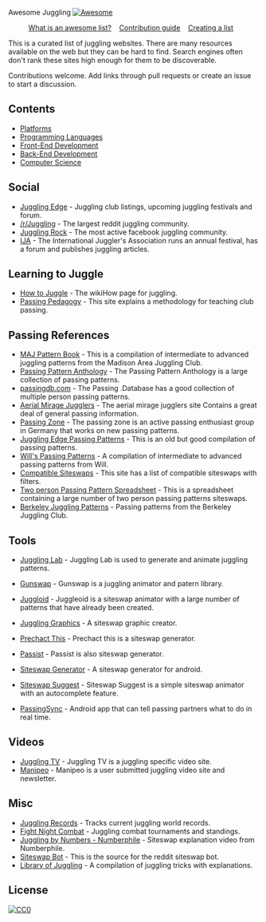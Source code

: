 Awesome Juggling [![Awesome](https://awesome.re/badge.svg)](https://awesome.re)

<p align="center">
	<a href="awesome.md">What is an awesome list?</a>&nbsp;&nbsp;&nbsp;
	<a href="contributing.md">Contribution guide</a>&nbsp;&nbsp;&nbsp;
	<a href="create-list.md">Creating a list</a>&nbsp;&nbsp;&nbsp;
</p>

This is a curated list of juggling websites.  There are many resources available on the web but they can be hard to find.  Search engines often don't rank these sites high enough for them to be discoverable. 

Contributions welcome. Add links through pull requests or create an issue to start a discussion.
<br>

## Contents

- [Platforms](#platforms)
- [Programming Languages](#programming-languages)
- [Front-End Development](#front-end-development)
- [Back-End Development](#back-end-development)
- [Computer Science](#computer-science)

## Social
- [Juggling Edge](https://www.jugglingedge.com/clublistings.php) - Juggling club listings, upcoming juggling festivals and forum.
- [/r/Juggling](https://www.reddit.com/r/juggling/) - The largest reddit juggling community.
- [Juggling Rock](https://www.facebook.com/groups/JugglingRock/) - The most active facebook juggling community.
- [IJA](https://www.juggle.org/) - The International Juggler's Association runs an annual festival, has a forum and publishes juggling articles.

## Learning to Juggle
- [How to Juggle](https://www.wikihow.com/Juggle) - The wikiHow page for juggling.
- [Passing Pedagogy](http://passingpedagogy.com/) - This site explains a methodology for teaching club passing.

## Passing References
- [MAJ Pattern Book](https://madjugglers.com/majpatternbook) - This is a compilation of intermediate to advanced juggling patterns from the Madison Area Juggling Club.
- [Passing Pattern Anthology](https://jonglieren-jena.de/ppa/ppa.html) -  The Passing Pattern Anthology is a large collection of passing patterns.
- [passingdb.com](https://www.passingdb.com/index.php) - The Passing .Database has a good collection of multiple person passing patterns.
- [Aerial Mirage Jugglers](http://www.gnerds.com/juggle/) - The aerial mirage jugglers site Contains a great deal of general passing information.
- [Passing Zone](https://passing.zone/) - The passing zone is an active passing enthusiast group in Germany that works on new passing patterns.
- [Juggling Edge Passing Patterns](http://www.jugglingedge.com/pdf/PassingPatternsAug06.pdf) - This is an old but good compilation of passing patterns.
- [Will's Passing Patterns](http://web.csulb.edu/~wmurray/jugglingArticles/WillPatterns.pdf) - A compilation of intermediate to advanced passing patterns from Will.
- [Compatible Siteswaps](https://www.cs.cmu.edu/~ckaestne/siteswaps.xhtml) - This site has a list of compatible siteswaps with filters.
- [Two person Passing Pattern Spreadsheet](https://drive.google.com/file/d/0B26BTNBYVjFqdW9mWUgteDZYT00/view?ths=true) - This is a spreadsheet containing a large number of two person passing patterns siteswaps.
- [Berkeley Juggling Patterns](https://berkeleyjuggling.org/juggling-patterns/) - Passing patterns from the Berkeley Juggling Club.

## Tools
- [Juggling Lab](https://jugglinglab.org/) - Juggling Lab is used to generate and animate juggling patterns.
- [Gunswap](http://www.gunswap.co/about) - Gunswap is a juggling animator and patern library.

- [Juggloid](http://juggloid.com/) - Juggleoid is a siteswap animator with a large number of patterns that have already been created.
- [Juggling Graphics](https://juggling.graphics/) - A siteswap graphic creator.
- [Prechact This](http://www.prechacthis.org/) - Prechact this is a siteswap generator.
- [Passist](https://passist.org/) - Passist is also siteswap generator.
- [Siteswap Generator](https://play.google.com/store/apps/details?id=namlit.siteswapgenerator&hl=gsw) - A siteswap generator for android.
- [Siteswap Suggest](http://joshmermelstein.com/juggle-suggest/) - Siteswap Suggest is a simple siteswap animator with an autocomplete feature.
- [PassingSync](https://play.google.com/store/apps/details?id=edu.cmu.mastersofflyingobjects.passingsync) - Android app that can tell passing partners what to do in real time.

## Videos
- [Juggling TV](http://juggling.tv/) - Juggling TV is a juggling specific video site.
- [Manipeo](http://manipeo.com/) - Manipeo is a user submitted juggling video site and newsletter.

## Misc
- [Juggling Records](https://www.juggling-records.com/) - Tracks current juggling world records.
- [Fight Night Combat](http://www.fightnightcombat.com/index.html) - Juggling combat tournaments and standings.
- [Juggling by Numbers - Numberphile](https://www.youtube.com/watch?time_continue=99&v=7dwgusHjA0Y) - Siteswap explanation video from Numberphile.
- [Siteswap Bot](https://github.com/loganstafman/siteswap-bot) - This is the source for the reddit siteswap bot.
- [Library of Juggling](https://www.libraryofjuggling.com/) - A compilation of juggling tricks with explanations.


## License

[![CC0](http://mirrors.creativecommons.org/presskit/buttons/88x31/svg/cc-zero.svg)](https://creativecommons.org/publicdomain/zero/1.0/)
